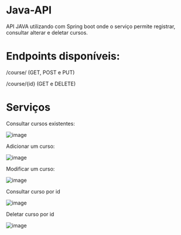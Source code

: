 # Java-API


API JAVA utilizando com Spring boot onde o serviço permite registrar, consultar alterar e deletar cursos.

# Endpoints disponíveis:

/course/    (GET, POST e PUT)

/course/{id}    (GET e DELETE)

# Serviços

Consultar cursos existentes:

![image](https://user-images.githubusercontent.com/60151948/121388538-f0716880-c921-11eb-8725-d4df3444a619.png)

Adicionar um curso:

![image](https://user-images.githubusercontent.com/60151948/121388734-1c8ce980-c922-11eb-9a63-065645080ea9.png)

Modificar um curso:

![image](https://user-images.githubusercontent.com/60151948/121389002-552cc300-c922-11eb-8932-0368a58e9421.png)

Consultar curso por id

![image](https://user-images.githubusercontent.com/60151948/121389187-87d6bb80-c922-11eb-8976-177decedd521.png)

Deletar curso por id

![image](https://user-images.githubusercontent.com/60151948/121389359-b2c10f80-c922-11eb-8caf-c52644f3edad.png)
